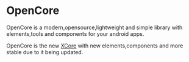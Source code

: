 # OpenCore
OpenCore is a modern,opensource,lightweight and simple library with elements,tools and components for your android apps.

OpenCore is the new [XCore](https://github.com/TherionRO/XCore) with new elements,components and more stable due to it being updated.
